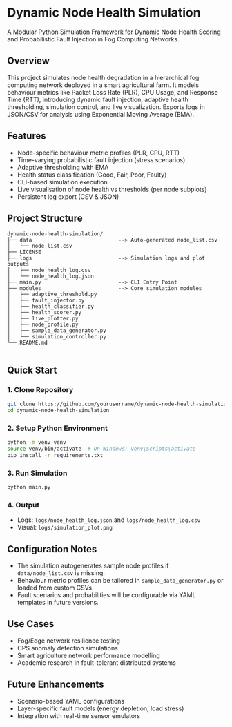 # Dynamic Node Health Simulation

A Modular Python Simulation Framework for Dynamic Node Health Scoring and Probabilistic Fault Injection in Fog Computing Networks. 

## Overview
This project simulates node health degradation in a hierarchical fog computing network deployed in a smart agricultural farm. It models behaviour metrics like Packet Loss Rate (PLR), CPU Usage, and Response Time (RTT), introducing dynamic fault injection, adaptive health thresholding, simulation control, and live visualization. Exports logs in JSON/CSV for analysis using Exponential Moving Average (EMA). 

## Features
- Node-specific behaviour metric profiles (PLR, CPU, RTT)
- Time-varying probabilistic fault injection (stress scenarios)
- Adaptive thresholding with EMA
- Health status classification (Good, Fair, Poor, Faulty)
- CLI-based simulation execution
- Live visualisation of node health vs thresholds (per node subplots)
- Persistent log export (CSV & JSON)

## Project Structure
```
dynamic-node-health-simulation/
├── data                            --> Auto-generated node_list.csv
│   └── node_list.csv
├── LICENSE
├── logs                            --> Simulation logs and plot outputs
│   ├── node_health_log.csv
│   └── node_health_log.json
├── main.py                         --> CLI Entry Point
├── modules                         --> Core simulation modules
│   ├── adaptive_threshold.py
│   ├── fault_injector.py
│   ├── health_classifier.py
│   ├── health_scorer.py
│   ├── live_plotter.py
│   ├── node_profile.py
│   ├── sample_data_generator.py
│   └── simulation_controller.py
└── README.md


```

## Quick Start

### 1. Clone Repository
```bash
git clone https://github.com/yourusername/dynamic-node-health-simulation.git
cd dynamic-node-health-simulation
```

### 2. Setup Python Environment
```bash
python -m venv venv
source venv/bin/activate  # On Windows: venv\Scripts\activate
pip install -r requirements.txt
```

### 3. Run Simulation
```bash
python main.py
```

### 4. Output
- Logs: `logs/node_health_log.json` and `logs/node_health_log.csv`
- Visual: `logs/simulation_plot.png`

## Configuration Notes
- The simulation autogenerates sample node profiles if `data/node_list.csv` is missing.
- Behaviour metric profiles can be tailored in `sample_data_generator.py` or loaded from custom CSVs.
- Fault scenarios and probabilities will be configurable via YAML templates in future versions.

## Use Cases
- Fog/Edge network resilience testing
- CPS anomaly detection simulations
- Smart agriculture network performance modelling
- Academic research in fault-tolerant distributed systems

## Future Enhancements
- Scenario-based YAML configurations
- Layer-specific fault models (energy depletion, load stress)
- Integration with real-time sensor emulators
